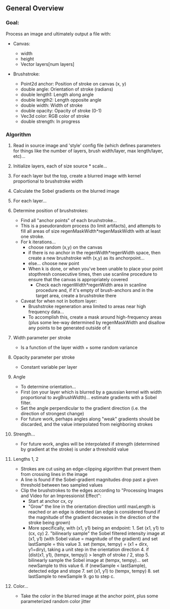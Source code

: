 ## General Overview

### Goal:

Process an image and ultimately output a file with:

- Canvas:
    - width
    - height
    - Vector <Brushstroke> layers[num layers]
            
- Brushstroke:
    - Point2d anchor: Position of stroke on canvas (x, y)
    - double angle: Orientation of stroke (radians)
    - double length1: Length along angle
    - double length2: Length opposite angle
    - double width: Width of stroke
    - double opacity: Opacity of stroke (0-1)
    - Vec3d color: RGB color of stroke
    - double strength: In progress 

### Algorithm

1. Read in source image and 'style' config file (which defines parameters for things like the number of layers, brush width/layer, max length/layer, etc)... 

2. Initialize layers, each of size source * scale... 
  1. For each layer but the top, create a blurred image with kernel proportional to brushstroke width
  2. Calculate the Sobel gradients on the blurred image
3. For each layer... 
  1. Determine position of brushstrokes: 
        - Find all "anchor points" of each brushstroke...
        - This is a pseudorandom process (to limit artifacts), and attempts to fill all areas of size regenMaskWidth*regenMaskWidth with at least one stroke. 
        - For k iterations... 
            - choose random (x,y) on the canvas
            - if there is no anchor in the regenWidth*regenWidth space, then create a new brushstroke with
                (x,y) as its anchorpoint... 
            - else... choose new point 
            - When k is done, or when you've been unable to place your point stopthresh consecutive
                times, then use scanline procedure to ensure that the canvas is appropriately covered
                - Check each regenWidth*regenWidth area in scanline procedure and, if it's empty of brush-anchors and                     in the target area, create a brushstroke there
        - Caveat for when not in bottom layer:
            - Brushstroke regeneration area limited to areas near high frequency data... 
            - To accomplish this, create a mask around high-frequency areas (plus some lee-way determined by regenMaskWidth and disallow any points to be generated outside of it
  2. Width parameter per stroke
        - Is a function of the layer width + some random variance
  3. Opacity parameter per stroke
        - Constant variable per layer
  4. Angle
        - To determine orientation... 
        - First (on your layer which is blurred by a gaussian kernel with width proportional to avgBrushWidth)... estimate gradients with a Sobel filter. 
        - Set the angle perpendicular to the gradient direction (i.e. the direction of strongest change)
        - For future work, perhaps angles along "weak" gradients should be discarded, and the value interpolated from neighboring strokes
  6. Strength... 
        - For future work, angles will be interpolated if strength (determined by gradient at the stroke) is under a threshold value
  7. Lengths 1, 2
        - Strokes are cut using an edge-clipping algorithm that prevent them from crossing lines in the image 
        - A line is found if the Sobel-gradient magnitudes drop past a given threshold between two sampled values
        - Clip the brushstrokes to the edges according to "Processing Images and Video for an Impressionist Effect":
            - Start at anchor cx, cy
            - "Grow" the line in the orientation direction until maxLength is reached or an edge is detected (an edge is considered found if the magnitude of the gradient decreases in the direction of the stroke being grown)
            - More specifically, with (x1, y1) being an endpoint:
    1. Set (x1, y1) to (cx, cy)
    2. "bilinearly sample" the Sobel filtered intensity image at (x1, y1) (with Sobel value = magnitude of the gradient) and set lastSample = this value
    3. set (tempx, tempy) = (x1 + dirx, y1+diry), taking a unit step in the orientation direction
    4. if (dist(x1, y1), (tempx, tempy)) > length of stroke / 2, stop
    5. bilinearly sample the Sobel image at (tempx, tempy)... set newSample to this value
    6. if (newSample < lastSample), detected edge and stope
    7. set (x1, y1) to (tempx, tempy)
    8. set lastSample to newSample
    9. go to step c.
  8. Color...
        - Take the color in the blurred image at the anchor point, plus some parameterized random color jitter
